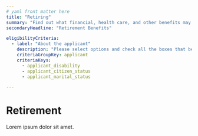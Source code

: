```yaml
---
# yaml front matter here
title: "Retiring"
summary: "Find out what financial, health care, and other benefits may be available as you enter this next phase of your life."
secondaryHeadline: "Retirement Benefits"

eligibilityCriteria:
  - label: "About the applicant"
    description: "Please select options and check all the boxes that best describe you (the person who will be applying for benefits)."
    criteriaGroupKey: applicant
    criteriaKeys:
      - applicant_disability
      - applicant_citizen_status
      - applicant_marital_status

---
```


# Retirement

Lorem ipsum dolor sit amet.
